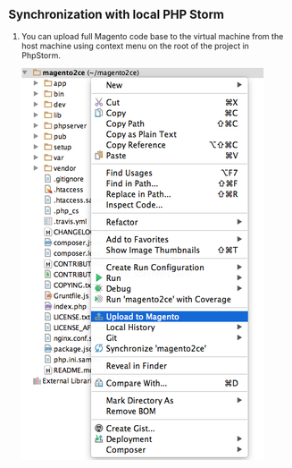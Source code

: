 Synchronization with local PHP Storm
-----------------

 1. You can upload full Magento code base to the virtual machine from the host machine using context menu on the root of the project in PhpStorm. 
 
     ![](images/upload-magento-codebase.png)
